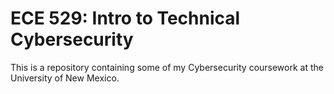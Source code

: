 # ECE 529: Intro to Technical Cybersecurity
This is a repository containing some of my Cybersecurity coursework at the University of New Mexico.
